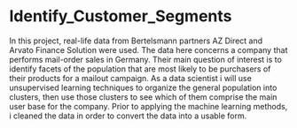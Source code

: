 # Identify_Customer_Segments

In this project,  real-life data from Bertelsmann partners AZ Direct and Arvato Finance Solution were used. The data here concerns a company that performs mail-order sales in Germany. Their main question of interest is to identify facets of the population that are most likely to be purchasers of their products for a mailout campaign. As a data scientist i will use unsupervised learning techniques to organize the general population into clusters, then use those clusters to see which of them comprise the main user base for the company. Prior to applying the machine learning methods, i cleaned the data in order to convert the data into a usable form.

